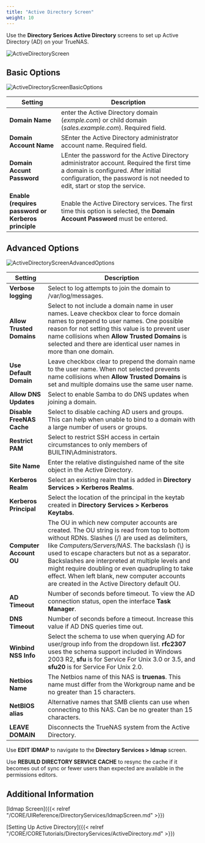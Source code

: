```yaml
---
title: "Active Directory Screen"
weight: 10
---
```



Use the **Directory Serices Active Directory** screens to set up Active Directory (AD) on your TrueNAS.

![ActiveDirectoryScreen](/images/CORE/13.0/ActiveDirectoryScreen.png "Active Directory Screen")


## Basic Options

![ActiveDirectoryScreenBasicOptions](/images/CORE/13.0/ActiveDirectoryScreenBasicOptions.png "Active Directory Basic Options")

| Setting | Description |
|---------|-------------|
| **Domain Name** | enter the Active Directory domain (*exmple.com*) or child domain (*sales.example.com*). Required field. |
| **Domain Account Name** | SEnter the Active Directory administrator account name. Required field. |
| **Domain Accunt Password** | LEnter the password for the Active Directory administrator account. Required the first time a domain is configured. After initial configuration, the password is not needed to edit, start or stop the service. |
| **Enable (requires password or Kerberos principle** | Enable the Active Directory services. The first time this option is selected, the **Domain Account Password** must be entered. |

## Advanced Options

![ActiveDirectoryScreenAdvancedOptions](/images/CORE/13.0/ActiveDirectoryScreenAdvancedOptions.png "Active Directory Advanced Options")

| Setting | Description |
|---------|-------------|
| **Verbose logging** | Select to log attempts to join the domain to <file>/var/log/messages</file>. |
| **Allow Trusted Domains** | Select to not include a domain name in user names. Leave checkbox clear to force domain names to prepend to user names. One possible reason for  not setting this value is to prevent user name collisions when **Allow Trusted Domains** is selected and there are identical user names in more than one domain. |
| **Use Default Domain** | Leave checkbox clear to prepend the domain name to the user name. When not selected prevents name collisions when **Allow Trusted Domains** is set and multiple domains use the same user name. |
| **Allow DNS Updates** | Select to enable Samba to do DNS updates when joining a domain. |
| **Disable FreeNAS Cache** | Select to disable caching AD users and groups. This can help when unable to bind to a domain with a large number of users or groups. |
| **Restrict PAM** | Select to restrict SSH access in certain circumstances to only members of BUILTIN\\Administrators. |
| **Site Name** | Enter the relative distinguished name of the site object in the Active Directory. |
| **Kerberos Realm** | Select an existing realm that is added in **Directory Services > Kerberos Realms**. |
| **Kerberos Principal** | Select the location of the principal in the keytab created in **Directory Services > Kerberos Keytabs**. |
| **Computer Account OU** | The OU in which new computer accounts are created. The OU string is read from top to bottom without RDNs. Slashes (/) are used as delimiters, like *Computers/Servers/NAS*. The backslash (\\) is used to escape characters but not as a separator. Backslashes are interpreted at multiple levels and might require doubling or even quadrupling to take effect. When left blank, new computer accounts are created in the Active Directory default OU. |
| **AD Timeout** | Number of seconds before timeout. To view the AD connection status, open the interface **Task Manager**. |
| **DNS Timeout** | Number of seconds before a timeout. Increase this value if AD DNS queries time out. |
| **Winbind NSS Info** | Select the schema to use when querying AD for user/group info from the dropdown list. **rfc2307** uses the schema support included in Windows 2003 R2, **sfu** is for Service For Unix 3.0 or 3.5, and **sfu20** is for Service For Unix 2.0. |
| **Netbios Name** | The Netbios name of this NAS is **truenas**. This name must differ from the Workgroup name and be no greater than 15 characters. |
| **NetBIOS alias** | Alternative names that SMB clients can use when connecting to this NAS. Can be no greater than 15 characters. |
| **LEAVE DOMAIN** | Disconnects the TrueNAS system from the Active Directory. |

Use **EDIT IDMAP** to navigate to the **Directory Services > Idmap** screen. 

Use **REBUILD DIRECTORY SERVICE CACHE** to resync the cache if it becomes out of sync or fewer users than expected are available in the permissions editors. 

## Additional Information

[Idmap Screen]({{< relref "/CORE/UIReference/DirectoryServices/IdmapScreen.md" >}})

[Setting Up Active Directory]({{< relref "/CORE/CORETutorials/DirectoryServices/ActiveDirectory.md" >}})
